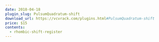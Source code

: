 ```yaml
---
date: 2018-04-18
plugin_slug: PulsumQuadratum-shift
download_url: https://vcvrack.com/plugins.html#PulsumQuadratum-shift
price: $15
contents:
  - rhombic-shift-register
---
```

